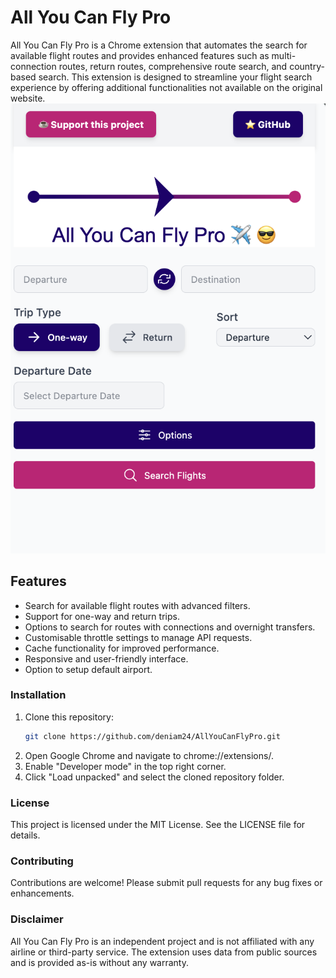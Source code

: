 # All You Can Fly Pro

All You Can Fly Pro is a Chrome extension that automates the search for available flight routes and provides enhanced features such as multi-connection routes, return routes, comprehensive route search, and country-based search. This extension is designed to streamline your flight search experience by offering additional functionalities not available on the original website.
![All You Can Fly Pro](assets/screenshot.png)
## Features
- Search for available flight routes with advanced filters.
- Support for one-way and return trips.
- Options to search for routes with connections and overnight transfers.
- Customisable throttle settings to manage API requests.
- Cache functionality for improved performance.
- Responsive and user-friendly interface.
- Option to setup default airport.

### Installation
1. Clone this repository:
   ```bash
   git clone https://github.com/deniam24/AllYouCanFlyPro.git
   ```
2. Open Google Chrome and navigate to chrome://extensions/.
3. Enable "Developer mode" in the top right corner.
4. Click "Load unpacked" and select the cloned repository folder.

### License
This project is licensed under the MIT License. See the LICENSE file for details.

### Contributing
Contributions are welcome! Please submit pull requests for any bug fixes or enhancements.

### Disclaimer
All You Can Fly Pro is an independent project and is not affiliated with any airline or third-party service. The extension uses data from public sources and is provided as-is without any warranty.